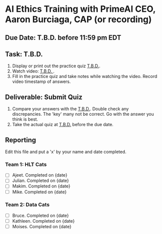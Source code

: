 # AI Ethics Training with PrimeAI CEO, Aaron Burciaga, CAP (or recording)

## Due Date: T.B.D. before 11:59 pm EDT

## Task: T.B.D.
1. Display or print out the practice quiz [T.B.D.]().
2. Watch video: [T.B.D. ]().
3. Fill in the practice quiz and take notes while watching the video. Record video timestamp of answers.

## Deliverable: Submit Quiz
1. Compare your answers with the [T.B.D.](). Double check any discrepancies. The 'key' many not be correct. Go with the answer you think is best.
2. Take the actual quiz at [T.B.D.]() before the due date.

## Reporting
Edit this file and put a 'x' by your name and date completed.

### Team 1: HLT Cats
- [ ] Ajeet. Completed on {date}
- [ ] Julian. Completed on {date}
- [ ] Makim. Completed on {date}
- [ ] Mike. Completed on {date}

### Team 2:  Data Cats
- [ ] Bruce. Completed on {date}
- [ ] Kathleen. Completed on {date}
- [ ] Moises. Completed on {date}
